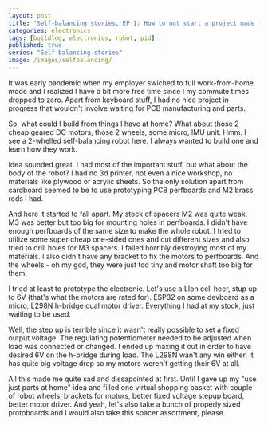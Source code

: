 ```yaml
---
layout: post
title: "Self-balancing stories, EP 1: How to not start a project made from parts I already have"
categories: electronics
tags: [buildlog, electronics, robot, pid]
published: true
series: "Self-balancing-stories"
image: /images/selfbalancing/
---
```


It was early pandemic when my employer swiched to full work-from-home mode and I realized I have a bit more free time since I my commute times dropped to zero. Apart from keyboard stuff, I had no nice project in progress that wouldn't involve waiting for PCB manufacturing and parts. 

So, what could I build from things I have at home? What about those 2 cheap geared DC motors, those 2 wheels, some micro, IMU unit. Hmm. I see a 2-whelled self-balancing robot here. I always wanted to build one and learn how they work. 

<!--more-->


Idea sounded great. I had most of the important stuff, but what about the body of the robot? I had no 3d printer, not even a nice workshop, no materials like plywood or acrylic sheets. So the only solution apart from cardboard seemed to be to use prototyping PCB perfboards and M2 brass rods I had. 

And here it started to fall apart. My stock of spacers M2 was quite weak. M3 was better but too big for mounting holes in perfboards. I didn't have enough perfboards of the same size to make the whole robot. I tried to utilize some super cheap one-sided ones and cut different sizes and also tried to drill holes for M3 spacers. I failed horribly destroying most of my materials. I also didn't have any bracket to fix the motors to perfboards. And the wheels - oh my god, they were just too tiny and motor shaft too big for them.

I tried at least to prototype the electronic. Let's use a LIon cell heer, stup up to 6V (that's what the motors are rated for). ESP32 on some devboard as a micro, L298N h-bridge dual motor driver. Everything I had at my stock, just waiting to be used.

Well, the step up is terrible since it wasn't really possible to set a fixed output voltage. The regulating potentiometer needed to be adjusted when load was connected or changed. I ended up maxing it out in order to have desired 6V on the h-bridge during load. The L298N wan't any win either. It has quite big voltage drop so my motors weren't getting their 6V at all. 

All this made me quite sad and dissapointed at first. Until I gave up my "use just parts at home" idea and filled one virtual shopping basket with couple of robot wheels, brackets for motors, better fixed voltage stepup board, better motor driver. And yeah, let's also take a bunch of properly sized protoboards and I would also take this spacer assortment, please.






